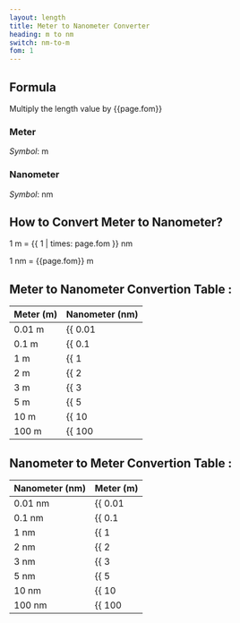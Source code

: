 ```yaml
---
layout: length
title: Meter to Nanometer Converter
heading: m to nm
switch: nm-to-m
fom: 1
---
```


## Formula
Multiply the length value by {{page.fom}}

### Meter
*Symbol*: m

### Nanometer
*Symbol*: nm

## How to Convert Meter to Nanometer?
1 m = {{ 1 | times: page.fom }} nm

1 nm = {{page.fom}} m

## Meter to Nanometer Convertion Table :

| Meter (m) | Nanometer (nm) |
| ---- | ---- |
| 0.01 m | {{ 0.01 | times: page.fom | round: 5 }} nm |
| 0.1 m | {{ 0.1 | times: page.fom | round: 5 }} nm |
| 1 m | {{ 1 | times: page.fom | round: 5 }} nm |
| 2 m | {{ 2 | times: page.fom | round: 5 }} nm |
| 3 m | {{ 3 | times: page.fom | round: 5 }} nm |
| 5 m | {{ 5 | times: page.fom | round: 5 }} nm |
| 10 m | {{ 10 | times: page.fom | round: 5 }} nm |
| 100 m | {{ 100 | times: page.fom | round: 5 }} nm |

## Nanometer to Meter Convertion Table :

| Nanometer (nm) | Meter (m) |
| ---- | ---- |
| 0.01 nm | {{ 0.01 | divided_by: page.fom | round: 5 }} m |
| 0.1 nm | {{ 0.1 | divided_by: page.fom | round: 5 }} m |
| 1 nm | {{ 1 | divided_by: page.fom | round: 5 }} m |
| 2 nm | {{ 2 | divided_by: page.fom | round: 5 }} m |
| 3 nm | {{ 3 | divided_by: page.fom | round: 5 }} m |
| 5 nm | {{ 5 | divided_by: page.fom | round: 5 }} m |
| 10 nm | {{ 10 | divided_by: page.fom | round: 5 }} m |
| 100 nm | {{ 100 | divided_by: page.fom | round: 5 }} m |

<script>
selectInput[7].selected = true
selectOutput[0].selected = true
</script>
